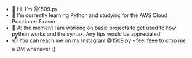 - 👋 Hi, I’m @1509.py
- 🌱 I’m currently learning Python and studying for the AWS Cloud Practioner Exasm.
- 💞️ At the moment I am working on basic projects to get used to how python works and the syntax. Any tips would be appreciated!
- 📫 You can reach me on my Instagram @1509.py - feel feee to drop me a DM whenever :)
